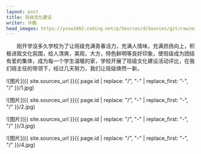 ```yaml
---
layout: post
title: 班级文化建设
writer: 许鹏
head_images: https://yxsw1802.coding.net/p/Sources/d/Sources/git/raw/master/2019-04-01-wen-hua-jian-she-xp/1.jpg
---
```

&emsp;&emsp;刚开学没多久学校为了让班级充满青春活力，充满人情味，充满昂扬向上，积极进取文化氛围，给人清爽，美观，大方，特色鲜明等良好印象，使班级成为团结有爱的集体，成为每一个学生温暖的家，学校开展了班级文化建设活动评比，在我们班主任的带领下，经过几天努力，我们让班级焕然一新。

![图片]({{ site.sources_url }}{{ page.id | replace: "/", "-" | replace_first: "-", "/" }}/1.jpg)

![图片]({{ site.sources_url }}{{ page.id | replace: "/", "-" | replace_first: "-", "/" }}/2.jpg)

![图片]({{ site.sources_url }}{{ page.id | replace: "/", "-" | replace_first: "-", "/" }}/3.jpg)

![图片]({{ site.sources_url }}{{ page.id | replace: "/", "-" | replace_first: "-", "/" }}/4.jpg)
